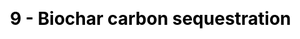 ---
title: "9 - Biochar carbon sequestration"
description: "this is meta description"
draft: false
image : "images/portfolio/work2.jpg"
bg_image: "images/feature-bg.jpg"
menu:
  main:
    parent: "Systems analysis"
    name: "9. Carbon sink"
    weight: 10
category: "Module"
# Page-specific JavaScript & CSS #ESA
js : []
css : []

---